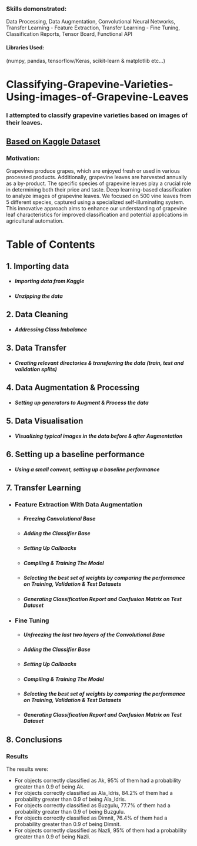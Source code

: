 ### Skills demonstrated:
Data Processing, Data Augmentation, Convolutional Neural Networks, Transfer Learning - Feature Extraction, Transfer Learning - Fine Tuning, Classification Reports, Tensor Board, Functional API

#### Libraries Used:
(numpy, pandas, tensorflow/Keras, scikit-learn & matplotlib etc...)


# Classifying-Grapevine-Varieties-Using-images-of-Grapevine-Leaves 

### I attempted to classify grapevine varieties based on images of their leaves.

## [Based on Kaggle Dataset](https://www.kaggle.com/datasets/muratkokludataset/grapevine-leaves-image-dataset/data)

### Motivation:
Grapevines produce grapes, which are enjoyed fresh or used in various processed products. Additionally, grapevine leaves are harvested annually as a by-product. The specific species of grapevine leaves play a crucial role in determining both their price and taste.
Deep learning-based classification to analyze images of grapevine leaves. We focused on 500 vine leaves from 5 different species, captured using a specialized self-illuminating system. This innovative approach aims to enhance our understanding of grapevine leaf characteristics for improved classification and potential applications in agricultural automation.

# Table of Contents

## 1. Importing data
   - ##### Importing data from Kaggle
   - ##### Unzipping the data

## 2. Data Cleaning
   - ##### Addressing Class Imbalance

## 3. Data Transfer
   - ##### Creating relevant directories & transferring the data (train, test and validation splits)

## 4. Data Augmentation & Processing
   - ##### Setting up generators to Augment & Process the data

## 5. Data Visualisation
   - ##### Visualizing typical images in the data before & after Augmentation

## 6. Setting up a baseline performance
   - #####  Using a small convent, setting up a baseline performance

## 7. Transfer Learning
 - ### Feature Extraction With Data Augmentation
   - ##### Freezing Convolutional Base
   - ##### Adding the Classifier Base
   - ##### Setting Up Callbacks
   - ##### Compiling & Training The Model
   - ##### Selecting the best set of weights by comparing the performance on Training, Validation & Test Datasets
   - ##### Generating Classification Report and Confusion Matrix on Test Dataset

 - ### Fine Tuning
   - ##### Unfreezing the last two layers of the Convolutional Base
   - ##### Adding the Classifier Base
   - ##### Setting Up Callbacks
   - ##### Compiling & Training The Model
   - ##### Selecting the best set of weights by comparing the performance on Training, Validation & Test Datasets
   - ##### Generating Classification Report and Confusion Matrix on Test Dataset

## 8. Conclusions



### Results
The results were:
- For objects correctly classified as Ak, 95% of them had a probability greater than 0.9 of being Ak.
- For objects correctly classified as Ala_Idris, 84.2% of them had a probability greater than 0.9 of being Ala_Idris.
- For objects correctly classified as Buzgulu, 77.7% of them had a probability greater than 0.9 of being Buzgulu.
- For objects correctly classified as Dimnit, 76.4% of them had a probability greater than 0.9 of being Dimnit.
- For objects correctly classified as Nazli, 95% of them had a probability greater than 0.9 of being Nazli.
  

